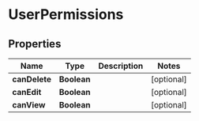 # UserPermissions

## Properties
| Name          | Type        | Description | Notes      |
| ------------- | ----------- | ----------- | ---------- |
| **canDelete** | **Boolean** |             | [optional] |
| **canEdit**   | **Boolean** |             | [optional] |
| **canView**   | **Boolean** |             | [optional] |
